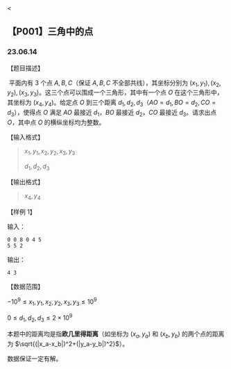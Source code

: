 <head>
    <<script src="https://cdn.mathjax.org/mathjax/latest/MathJax.js?config=TeX-AMS-MML_HTMLorMML" async></script>
    <script type="text/x-mathjax-config">
        MathJax.Hub.Config({
            tex2jax: {
            skipTags: ['script', 'noscript', 'style', 'textarea', 'pre'],
            inlineMath: [['$','$']]
            }
        });
    </script>
</head>


## 【P001】三角中的点
### 23.06.14

【题目描述】

​	平面内有 $3$ 个点 $A,B,C$（保证 $A,B,C$  不全部共线），其坐标分别为 $(x_1,y_1),(x_2,y_2),(x_3,y_3)$。这三个点可以围成一个三角形，其中有一个点 $O$ 在这个三角形中，其坐标为 $(x_4,y_4)$。给定点 $O$ 到三个距离 $d_1,d_2,d_3$（$AO=d_1,BO=d_2,CO=d_3$），使得点 $O$ 满足 $AO$ 最接近 $d_1$，$BO$ 最接近 $d_2$，$CO$ 最接近 $d_3$。请求出点 $O$，其中点 $O$ 的横纵坐标均为整数。

【输入格式】

>   $x_1,y_1,x_2,y_2,x_3,y_3$
>
>   $d_1,d_2,d_3$

【输出格式】

>   $x_4,y_4$

【样例 1】

输入：

```
0 0 8 0 4 5
5 5 2
```

输出：

```
4 3
```



【数据范围】

$-10^{9} \le x_1,y_1,x_2,y_2,x_3,y_3 \le 10^{9}$

$0 \le d_1,d_2,d_3 \le 2 \times 10^{9}$

本题中的距离均是指**欧几里得距离**（如坐标为 $(x_a,y_a)$ 和 $(x_b,y_b)$ 的两个点的距离为 $\sqrt{(|x_a-x_b|)^2+(|y_a-y_b|)^2}$）。

数据保证一定有解。
